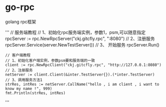 # go-rpc
golang rpc框架

'''
//      服务端教程
	// 1、初始化rpc服务端实例，参数1，psm,可以随意指定
	rpcServer := rpc.NewRpcServer("ckj.gitcfly.rpc", ":8080")
	// 2、注册服务
	rpcServer.Service(server.NewTestServer())
	// 3、 开始服务
	rpcServer.Run()


	// 客户端教程
	// 1、初始化客户端实例，参数psm要和服务端的一致
	client := rpc.NewRpcClient("ckj.gitcfly.rpc", "http://127.0.0.1:8080")
	// 2、注册服务
	netServer := client.Client(&inter.TestServer{}).(*inter.TestServer)
	// 3、调用服务方法1
	strRes, intRes := netServer.CallName("hello , i am client , i want to know my name !", 999)
	fmt.Println(strRes, intRes)
'''
